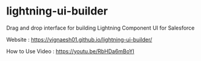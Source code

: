 # lightning-ui-builder
Drag and drop interface for building Lightning Component UI for Salesforce

Website : https://vignaesh01.github.io/lightning-ui-builder/

How to Use Video : https://youtu.be/RbHDa6mBoYI
